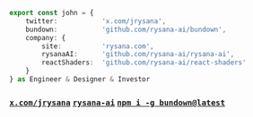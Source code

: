 ```ts
export const john = {
    twitter:           'x.com/jrysana',
    bundown:           'github.com/rysana-ai/bundown',
    company: {
        site:          'rysana.com',
        rysanaAI:      'github.com/rysana-ai/rysana-ai',
        reactShaders:  'github.com/rysana-ai/react-shaders'
    }
} as Engineer & Designer & Investor
```

### [`x.com/jrysana`](https://x.com/jrysana) [`rysana-ai`](https://github.com/rysana-ai/rysana-ai) [`npm i -g bundown@latest`](https://github.com/rysana-ai/bundown)
